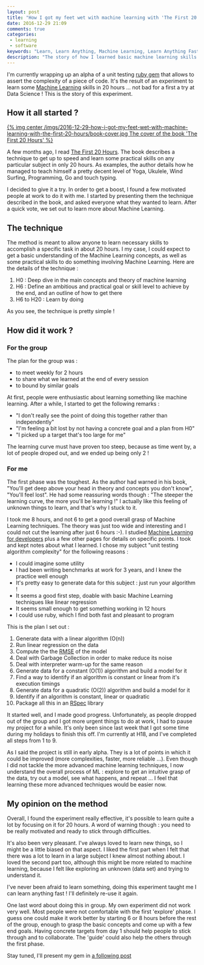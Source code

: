 ```yaml
---
layout: post
title: "How I got my feet wet with machine learning with 'The First 20 Hours'"
date: 2016-12-29 21:09
comments: true
categories:
 - learning
 - software
keywords: "Learn, Learn Anything, Machine Learning, Learn Anything Fast, Performance"
description: "The story of how I learned basic machine learning skills in 20 hours after reading 'The First 20 Hours'"
---
```

I'm currently wrapping up an alpha of a unit testing [ruby gem](https://github.com/philou/complexity-assert) that allows to assert the complexity of a piece of code. It's the result of an experiment to learn some [Machine Learning](https://en.wikipedia.org/wiki/Machine_learning) skills in 20 hours ... not bad for a first a try at Data Science ! This is the story of this experiment.

## How it all started ?

[{% img center /imgs/2016-12-29-how-i-got-my-feet-wet-with-machine-learning-with-the-first-20-hours/book-cover.jpg The cover of the book 'The First 20 Hours' %}](https://www.amazon.com/First-20-Hours-Learn-Anything/dp/1591846943/ref=sr_1_1?ie=UTF8&qid=1483258282&sr=8-1&keywords=the+first+20+hours)

A few months ago, I read [The First 20 Hours](https://www.amazon.com/First-20-Hours-Learn-Anything/dp/1591846943/ref=sr_1_1?ie=UTF8&qid=1483258282&sr=8-1&keywords=the+first+20+hours). The book describes a technique to get up to speed and learn some practical skills on any particular subject in only 20 hours. As examples, the author details how he managed to teach himself a pretty decent level of Yoga, Ukulele, Wind Surfing, Programming, Go and touch typing.

I decided to give it a try. In order to get a boost, I found a few motivated people at work to do it with me. I started by presenting them the technique described in the book, and asked everyone what they wanted to learn. After a quick vote, we set out to learn more about Machine Learning.

## The technique

The method is meant to allow anyone to learn necessary skills to accomplish a specific task in about 20 hours. I my case, I could expect to get a basic understanding of the Machine Learning concepts, as well as some practical skills to do something involving Machine Learning. Here are the details of the technique :

1. H0 : Deep dive in the main concepts and theory of machine learning
2. H6 : Define an ambitious and practical goal or skill level to achieve by the end, and an outline of how to get there
3. H6 to H20 : Learn by doing

As you see, the technique is pretty simple !

## How did it work ?

### For the group

The plan for the group was :

* to meet weekly for 2 hours
* to share what we learned at the end of every session
* to bound by similar goals

At first, people were enthusiastic about learning something like machine learning. After a while, I started to get the following remarks :

* "I don't really see the point of doing this together rather than independently"
* "I'm feeling a bit lost by not having a concrete goal and a plan from H0"
* "I picked up a target that's too large for me"

The learning curve must have proven too steep, because as time went by, a lot of people droped out, and we ended up being only 2 !

### For me

The first phase was the toughest. As the author had warned in his book, "You'll get deep above your head in theory and concepts you don't know", "You'll feel lost". He had some reassuring words though : "The steeper the learning curve, the more you'll be learning !" I actually like this feeling of unknown things to learn, and that's why I stuck to it.

I took me 8 hours, and not 6 to get a good overall grasp of Machine Learning techniques. The theory was just too wide and interesting and I could not cut the learning after just 6 hours :-). I studied [Machine Learning for developers](https://xyclade.github.io/MachineLearning/#cross-validation) plus a few other pages for details on specific points. I took and kept notes about what I learned. I chose my subject "unit testing algorithm complexity" for the following reasons :

* I could imagine some utility
* I had been writing benchmarks at work for 3 years, and I knew the practice well enough
* It's pretty easy to generate data for this subject : just run your algorithm !
* It seems a good first step, doable with basic Machine Learning techniques like linear regression
* It seems small enough to get something working in 12 hours
* I could use ruby, which I find both fast and pleasant to program

This is the plan I set out :

1. Generate data with a linear algorithm (O(n))
2. Run linear regression on the data
3. Compute the the [RMSE](https://xyclade.github.io/MachineLearning/#root-mean-squared-error-rmse) of the model
4. Deal with Garbage Collection in order to make reduce its noise
5. Deal with interpreter warm-up for the same reason
6. Generate data for a constant (O(1)) algorithm and build a model for it
7. Find a way to identify if an algorithm is constant or linear from it's execution timings
8. Generate data for a quadratic (O(2)) algorithm and build a model for it
9. Identify if an algorithm is constant, linear or quadratic
10. Package all this in an [RSpec](http://rspec.info/) library

It started well, and I made good progress. Unfortunately, as people dropped out of the group and I got more urgent things to do at work, I had to pause my project for a while. It's only been since last week that I got some time during my holidays to finish this off. I'm currently at H18, and I've completed all steps from 1 to 9.

As I said the project is still in early alpha. They is a lot of points in which it could be improved (more complexities, faster, more reliable ...). Even though I did not tackle the more advanced machine learning techniques, I now understand the overall process of ML : explore to get an intuitive grasp of the data, try out a model, see what happens, and repeat ... I feel that learning these more advanced techniques would be easier now.

## My opinion on the method

Overall, I found the experiment really effective, it's possible to learn quite a lot by focusing on it for 20 hours. A word of warning though : you need to be really motivated and ready to stick through difficulties.

It's also been very pleasant. I've always loved to learn new things, so I might be a little biased on that aspect. I liked the first part when I felt that there was a lot to learn in a large subject I knew almost nothing about. I loved the second part too, although this might be more related to machine learning, because I felt like exploring an unknown (data set) and trying to understand it.

I've never been afraid to learn something, doing this experiment taught me I can learn anything fast ! I'll definitely re-use it again.

One last word about doing this in group. My own experiment did not work very well. Most people were not comfortable with the first 'explore' phase. I guess one could make it work better by starting 6 or 8 hours before the rest of the group, enough to grasp the basic concepts and come up with a few end goals. Having concrete targets from day 1 should help people to stick through and to collaborate. The 'guide' could also help the others through the first phase.

Stay tuned, I'll present my gem in [a following post](/verify-the-big-o-complexity-of-ruby-code-in-rspec/)
